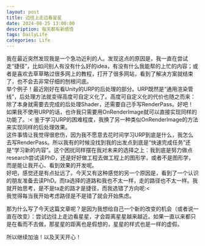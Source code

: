 ```yaml
---
layout: post
title: 边往上走边看星星
date: 2024-08-25 13:00:00
description: 每天都有新感悟
tags: DailyLife 
categories: Life
---
```


我在最近突然发现我是一个急功近利的人。发现这点的原因是，我一直在尝试走“捷径”，比如问别人有没有什么好的idea，有没有什么我能帮的上忙的内容；或者是喜欢去草草略过很多网上的教程，打开了很多网站，看到了解决方案就结束了，也不会去非常仔细的刨根问底。\
举个例子！最近刚好在看Unity的URP的后处理的部分。URP既然是“通用渲染管线”，后处理方法就变得高度可自定义化了。高度可自定义化的代价也随之而来：除了本身就需要去完成的后处理Shader，还需要自己手写RenderPass。好吧！如果我不使用URP的话，也许我只需要用OnRenderImage就可以直接实现同样的功能了。:< 鉴于学习URP的困难程度，我换了另一种类似OnRenderImage的方法来实现同样的后处理效果。\
这件事情让我觉得很悲伤，因为我不愿意去花时间学习URP到底是什么，我怎么去写RenderPass。所以我有的时候没找到我的出发点到底是“快速完成任务”还是“学习新的内容”。这个困扰同样摆在我对未来的选择之上：我到底是努力做点research尝试读PhD，还是好好做工程去做工程上的图形学，或者不是图形学，而是能让我开心、看到效果的开发呢。\
好吧，感觉还是有点扯远了。今天又有这种感觉的另一个原因是，看到了一个认识的朋友准备去读PhD。而ta选择的道路和我也不太一样，走的路径也不太一样。我就开始思考，是不是ta走的路才是捷径，而我选错了方向呢:< \
我觉得每当我开始考虑路径是不是错了就会开始焦虑。

那为什么写了今天这篇文章呢？是因为我想给自己一个新的改变的机会（或者说一直在改变）：尝试边往上走边看星星，才会距离星星越来越近。如果一直以来都只是在看而不去做，那星星的距离也是假想的，星星的样式也是一样的虚假。

所以继续加油！以及天天开心！